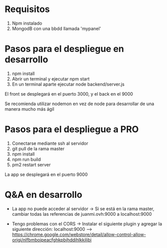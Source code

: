 # Requisitos

1. Npm instalado
2. MongodB con una bbdd llamada 'mypanel'


# Pasos para el despliegue en desarrollo

1. npm install
2. Abrir un terminal y ejecutar npm start
3. En un terminal aparte ejecutar node backend/server.js

El front se desplegará en el puerto 3000, y el back en el 9000

Se recomienda utilizar nodemon en vez de node para desarrollar de una manera mucho más ágil


# Pasos para el despliegue a PRO

1. Conectarse mediante ssh al servidor
2. git pull de la rama master
3. npm install
4. npm run build
5. pm2 restart server

La app se desplegará en el puerto 9000

# Q&A en desarrollo
- La app no puede acceder al servidor
-> Si se está en la rama master, cambiar todas las referencias de juanmi.ovh:9000 a localhost:9000

- Tengo problemas con el CORS
-> Instalar el siguiente plugin y agregar la siguiente dirección: localhost:9000
--> https://chrome.google.com/webstore/detail/allow-control-allow-origi/nlfbmbojpeacfghkpbjhddihlkkiljbi
